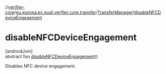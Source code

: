//[verifier-core](../../../index.md)/[eu.europa.ec.eudi.verifier.core.transfer](../index.md)/[TransferManager](index.md)/[disableNFCDeviceEngagement](disable-n-f-c-device-engagement.md)

# disableNFCDeviceEngagement

[androidJvm]\
abstract fun [disableNFCDeviceEngagement](disable-n-f-c-device-engagement.md)()

Disables NFC device engagement.
